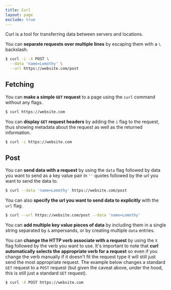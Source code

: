 ```yaml
---
title: Curl
layout: page
exclude: true
---
```


Curl is a tool for transferring data between servers and locations.

You can **separate requests over multiple lines** by escaping them with a `\` backslash.
```bash
$ curl -i -X POST \
  --data 'name=Lomothy' \
  --url https://website.com/post
```

## Fetching

You can **make a simple `GET` request** to a page using the `curl` command without any flags.
```bash
$ curl https://website.com
```

You can **display `GET` request headers** by adding the `i` flag to the request, thus showing metadata about the request as well as the returned information.
```bash
$ curl -i https://website.com
```

## Post

You can **send data with a request** by using the `data` flag followed by data you want to send as a key value pair in `''` quotes followed by the url you want to send the data to.
```bash
$ curl --data 'name=Lomothy' https://website.com/post
```

You can also **specify the url you want to send data to explicitly** with the `url` flag.
```bash
$ curl --url https://website.com/post --data 'name=Lomothy'
```

You can **add multiple key value pieces of data** by including them in a single string separated by `&` ampersands, or by creating multiple `data` entries.


You can **change the HTTP verb associate with a request** by using the `X` flag followed by the verb you want to use. It's important to note that **curl automatically selects the appropriate verb for a request** so even if you change the verb manually if it doesn't fit the request type it will still just send the most appropriate request. The example below changes a standard `GET` request to a `POST` request (but given the caveat above, under the hood, this is still just a standard `GET` request).
```bash
$ curl -X POST https://website.com
```
<!--stackedit_data:
eyJoaXN0b3J5IjpbMTE2NDQxMTcyMF19
-->